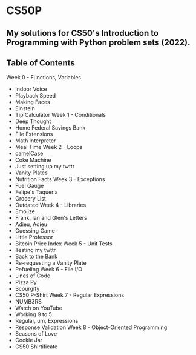 # CS50P
## My solutions for CS50's Introduction to Programming with Python problem sets (2022).

## Table of Contents

Week 0 - Functions, Variables
- Indoor Voice
- Playback Speed
- Making Faces
- Einstein
- Tip Calculator
Week 1 - Conditionals
- Deep Thought
- Home Federal Savings Bank
- File Extensions
- Math Interpreter
- Meal Time
Week 2 - Loops
- camelCase
- Coke Machine
- Just setting up my twttr
- Vanity Plates
- Nutrition Facts
Week 3 - Exceptions
- Fuel Gauge
- Felipe's Taqueria
- Grocery List
- Outdated
Week 4 - Libraries
- Emojize
- Frank, Ian and Glen's Letters
- Adieu, Adieu
- Guessing Game
- Little Professor
- Bitcoin Price Index
Week 5 - Unit Tests
- Testing my twttr
- Back to the Bank
- Re-requesting a Vanity Plate
- Refueling
Week 6 - File I/O
- Lines of Code
- Pizza Py
- Scourgify
- CS50 P-Shirt
Week 7 - Regular Expressions
- NUMB3RS
- Watch on YouTube
- Working 9 to 5
- Regular, um, Expressions
- Response Validation
Week 8 - Object-Oriented Programming
- Seasons of Love
- Cookie Jar
- CS50 Shirtificate
